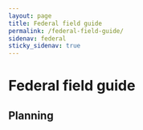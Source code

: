 ```yaml
---
layout: page
title: Federal field guide
permalink: /federal-field-guide/
sidenav: federal
sticky_sidenav: true
---
```


# Federal field guide

## Planning
